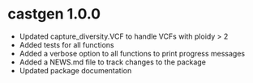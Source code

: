 # castgen 1.0.0

* Updated capture_diversity.VCF to handle VCFs with ploidy > 2
* Added tests for all functions
* Added a verbose option to all functions to print progress messages
* Added a NEWS.md file to track changes to the package
* Updated package documentation
